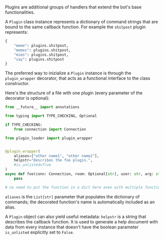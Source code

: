Plugins are additional groups of handlers that extend the bot's base functionalities.

A `Plugin` class instance represents a dictionary of command strings that are bound to the same callback function.
For example the `shitpost` plugin represents:
```python
{
    "meme": plugins.shitpost,
    "memes": plugins.shitpost,
    "mims": plugins.shitpost,
    "say": plugins.shitpost
}
```

The preferred way to inizialize a `Plugin` instance is through the `plugin_wrapper` decorator, that acts as a functional interface to the class constructor.

Here's the structure of a file with one plugin (every parameter of the decorator is optional):
```python
from __future__ import annotations

from typing import TYPE_CHECKING, Optional

if TYPE_CHECKING:
    from connection import Connection

from plugin_loader import plugin_wrapper


@plugin_wrapper(
    aliases=["other name1", "other name2"],
    helpstr="Describes the foo plugin.",
    #is_unlisted=True
)
async def foo(conn: Connection, room: Optional[str], user: str, arg: str) -> None:
    pass

# no need to put the function in a dict here even with multiple functions
```

`aliases` is the `List[str]` parameter that populates the dictionary of commands; the decorated function's name is automatically included as an alias.

A `Plugin` object can also yield useful metadata: `helpstr` is a string that describes the callback function. It is used to generate a help document with data from every instance that doesn't have the boolean parameter `is_unlisted` explicitly set to `False`.
